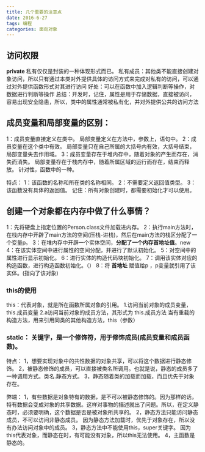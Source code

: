 ```yaml
---
title: 几个重要的注意点
date: 2016-6-27
tags: 编程
categories: 面向对象
---
```

## ﻿访问权限
**private**
私有仅仅是封装的一种体现形式而已。
私有成员：其他类不能直接创建对象访问，所以只有通过本类对外提供具体的访问方式来完成对私有的访问，可以通过对外提供函数形式对其进行访问
好处：可以在函数中加入逻辑判断等操作，对数据进行判断等操作
总结：开发时，记住，属性是用于存储数据，直接被访问，容易出现安全隐患，所以，类中的属性通常被私有化，并对外提供公共的访问方法
## 成员变量和局部变量的区别：
1：成员变量直接定义在类中。
   局部变量定义在方法中，参数上，语句中。
2：成员变量在这个类中有效。
局部变量只在自己所属的大括号内有效，大括号结束，局部变量失去作用域。
3：成员变量存在于堆内存中，随着对象的产生而存在，消失而消失。
局部变量存在于栈内存中，随着所属区域的运行而存在，结束而释放。
针对性，函数中的一种。
<!--more-->
特点：
1：该函数的名称和所在类的名称相同。
2：不需要定义返回值类型。
3：该函数没有具体的返回值。
记住：所有对象创建时，都需要初始化才可以使用。
## 创建一个对象都在内存中做了什么事情？
1：先将硬盘上指定位置的Person.class文件加载进内存。
2：执行main方法时，在栈内存中开辟了main方法的空间(压栈-进栈)，然后在main方法的栈区分配了一个变量p。
3：在堆内存中开辟一个实体空间，**分配了一个内存首地址值**。new
4：在该实体空间中进行属性的空间分配，并进行了默认初始化。
5：对空间中的属性进行显示初始化。
6：进行实体的构造代码块初始化。
7：调用该实体对应的构造函数，进行构造函数初始化。（）
8：将 **首地址** 赋值给p ，p变量就引用了该实体。(指向了该对象)
### this的使用
this：代表对象，就是所在函数所属对象的引用。
1.访问当前对象的成员变量，this.成员变量
2.a访问当前对象的成员方法，其形式为
this.成员方法
当有重载的构造方法，用来引用同类的其他构造方法，this（参数）
### static： 关键字，是一个修饰符，用于修饰成员(成员变量和成员函数)。
特点：
1，想要实现对象中的共性数据的对象共享，可以将这个数据进行静态修饰。
2，被静态修饰的成员，可以直接被类名所调用。也就是说，静态的成员多了一种调用方式。类名.静态方式。
3，静态随着类的加载而加载，而且优先于对象存在。

弊端：
1，有些数据是对象特有的数据，是不可以被静态修饰的。因为那样的话，特有数据会变成对象的共享数据。这样对事物的描述就出了问题。所以，在定义静态时，必须要明确，这个数据是否是被对象所共享的。
2，静态方法只能访问静态成员，不可以访问非静态成员。
因为静态方法加载时，优先于对象存在，所以没有办法访问对象中的成员。
3，静态方法中不能使用this，super关键字。
因为this代表对象，而静态在时，有可能没有对象，所以this无法使用。
4，主函数是静态的。
